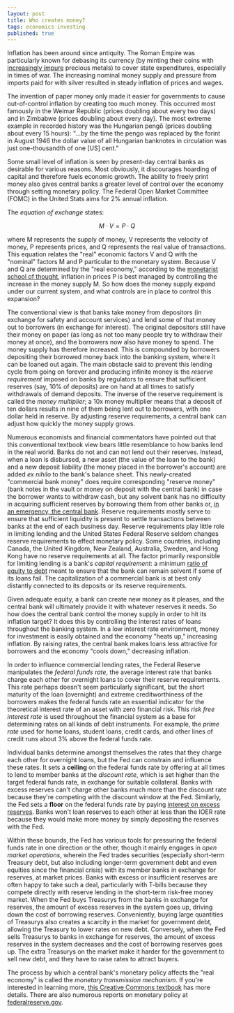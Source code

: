 ```yaml
---
layout: post
title: Who creates money?
tags: economics investing
published: true
---
```


Inflation has been around since antiquity. The Roman Empire was particularly known for debasing its currency (by minting their coins with [increasingly impure](https://upload.wikimedia.org/wikipedia/commons/8/81/Fineness_of_early_Roman_Imperial_silver_coins.png) precious metals) to cover state expenditures, especially in times of war. The increasing nominal money supply and pressure from imports paid for with silver resulted in steady inflation of prices and wages.

The invention of paper money only made it easier for governments to cause out-of-control inflation by creating too much money. This occurred most famously in the Weimar Republic (prices doubling about every two days) and in Zimbabwe (prices doubling about every day). The most extreme example in recorded history was the Hungarian pengő (prices doubling about every 15 hours): "...by the time the pengo was replaced by the forint in August 1946 the dollar value of all Hungarian banknotes in circulation was just one-thousandth of one \[US] cent."

Some small level of inflation is seen by present-day central banks as desirable for various reasons. Most obviously, it discourages hoarding of capital and therefore fuels economic growth. The ability to freely print money also gives central banks a greater level of control over the economy through setting monetary policy. The Federal Open Market Committee (FOMC) in the United Stats aims for 2% annual inflation.

The *equation of exchange* states:

$$M \cdot V = P \cdot Q$$

where M represents the supply of money, V represents the velocity of money, P represents prices, and Q represents the real value of transactions. This equation relates the "real" economic factors V and Q with the "nominal" factors M and P particular to the monetary system. Because V and Q are determined by the "real economy," according to the [monetarist school of thought](https://en.wikipedia.org/wiki/Monetarism), inflation in prices P is best managed by controlling the increase in the money supply M. So how does the money supply expand under our current system, and what controls are in place to control this expansion?

The conventional view is that banks take money from depositors (in exchange for safety and account services) and lend some of that money out to borrowers (in exchange for interest). The original depositors still have their money on paper (as long as not too many people try to withdraw their money at once), and the borrowers now also have money to spend. The money supply has therefore increased. This is compounded by borrowers depositing their borrowed money back into the banking system, where it can be loaned out again. The main obstacle said to prevent this lending cycle from going on forever and producing infinite money is the *reserve requirement* imposed on banks by regulators to ensure that sufficient reserves (say, 10% of deposits) are on hand at all times to satisfy withdrawals of demand deposits. The inverse of the reserve requirement is called the *money multiplier*; a 10x money multiplier means that a deposit of ten dollars results in nine of them being lent out to borrowers, with one dollar held in reserve. By adjusting reserve requirements, a central bank can adjust how quickly the money supply grows.

Numerous economists and financial commentators have pointed out that this conventional textbook view bears little resemblance to how banks lend in the real world. Banks do not and can not lend out their reserves. Instead, when a loan is disbursed, a new asset (the value of the loan to the bank) and a new deposit liability (the money placed in the borrower's account) are added *ex nihilo* to the bank's balance sheet. This newly-created "commercial bank money" does require corresponding "reserve money" (bank notes in the vault or money on deposit with the central bank) in case the borrower wants to withdraw cash, but any solvent bank has no difficulty in acquiring sufficient reserves by borrowing them from other banks or, [in an emergency, the central bank](https://en.wikipedia.org/wiki/Lender_of_last_resort). Reserve requirements mostly serve to ensure that sufficient liquidity is present to settle transactions between banks at the end of each business day. Reserve requirements play little role in limiting lending and the United States Federal Reserve seldom changes reserve requirements to effect monetary policy. Some countries, including Canada, the United Kingdom, New Zealand, Australia, Sweden, and Hong Kong have no reserve requirements at all. The factor primarily responsible for limiting lending is a bank's *capital requirement*: a minimum [ratio of equity to debt](https://en.wikipedia.org/wiki/Capital_adequacy_ratio) meant to ensure that the bank can remain solvent if some of its loans fail. The capitalization of a commercial bank is at best only distantly connected to its deposits or its reserve requirements. 

Given adequate equity, a bank can create new money as it pleases, and the central bank will ultimately provide it with whatever reserves it needs. So how does the central bank control the money supply in order to hit its inflation target? It does this by controlling the interest rates of loans throughout the banking system. In a low interest rate environment, money for investment is easily obtained and the economy "heats up," increasing inflation. By raising rates, the central bank makes loans less attractive for borrowers and the economy "cools down," decreasing inflation. 

In order to influence commercial lending rates, the Federal Reserve manipulates the *federal funds rate*, the average interest rate that banks charge each other for overnight loans to cover their reserve requirements. This rate perhaps doesn't seem particularly significant, but the short maturity of the loan (overnight) and extreme creditworthiness of the borrowers makes the federal funds rate an essential indicator for the theoretical interest rate of an asset with zero financial risk. This *risk free interest rate* is used throughout the financial system as a base for determining rates on all kinds of debt instruments. For example, the *prime rate* used for home loans, student loans, credit cards, and other lines of credit runs about 3% above the federal funds rate.

Individual banks determine amongst themselves the rates that they charge each other for overnight loans, but the Fed can constrain and influence these rates. It sets a **ceiling** on the federal funds rate by offering at all times to lend to member banks at the *discount rate*, which is set higher than the target federal funds rate, in exchange for suitable collateral. Banks with excess reserves can't charge other banks much more than the discount rate because they're competing with the discount window at the Fed. Similarly, the Fed sets a **floor** on the federal funds rate by paying [interest on excess reserves](https://www.federalreserve.gov/monetarypolicy/reqresbalances.htm). Banks won't loan reserves to each other at less than the IOER rate because they would make more money by simply depositing the reserves with the Fed. 

Within these bounds, the Fed has various tools for pressuring the federal funds rate in one direction or the other, though it mainly engages in *open market operations*, wherein the Fed trades securities (especially short-term Treasury debt, but also including longer-term government debt and even equities since the financial crisis) with its member banks in exchange for reserves, at market prices. Banks with excess or insufficient reserves are often happy to take such a deal, particularly with T-bills because they compete directly with reserve lending in the short-term risk-free money market. When the Fed buys Treasurys from the banks in exchange for reserves, the amount of excess reserves in the system goes up, driving down the cost of borrowing reserves. Conveniently, buying large quantities of Treasurys also creates a scarcity in the market for government debt, allowing the Treasury to lower rates on new debt. Conversely, when the Fed sells Treasurys to banks in exchange for reserves, the amount of excess reserves in the system decreases and the cost of borrowing reserves goes up. The extra Treasurys on the market make it harder for the government to sell new debt, and they have to raise rates to attract buyers.

The process by which a central bank's monetary policy affects the "real economy" is called the *monetary transmission mechanism*. If you're interested in learning more, [this Creative Commons textbook](https://saylordotorg.github.io/text_macroeconomics-theory-through-applications/s14-understanding-the-fed.html) has more details. There are also numerous reports on monetary policy at [federalreserve.gov](https://www.federalreserve.gov/monetarypolicy.htm).

